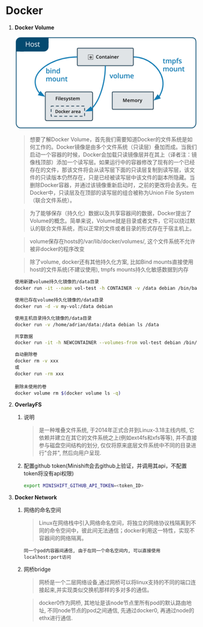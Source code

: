 # Docker

1. **Docker Volume**

   ![text](img/docker-volume.png)

   > 想要了解Docker Volume，首先我们需要知道Docker的文件系统是如何工作的。Docker镜像是由多个文件系统（只读层）叠加而成。当我们启动一个容器的时候，Docker会加载只读镜像层并在其上（译者注：镜像栈顶部）添加一个读写层。如果运行中的容器修改了现有的一个已经存在的文件，那该文件将会从读写层下面的只读层复制到读写层，该文件的只读版本仍然存在，只是已经被读写层中该文件的副本所隐藏。当删除Docker容器，并通过该镜像重新启动时，之前的更改将会丢失。在Docker中，只读层及在顶部的读写层的组合被称为Union File System（联合文件系统）。
   
   > 为了能够保存（持久化）数据以及共享容器间的数据，Docker提出了Volume的概念。简单来说，Volume就是目录或者文件，它可以绕过默认的联合文件系统，而以正常的文件或者目录的形式存在于宿主机上。

   > volume保存在hosts的/var/lib/docker/volumes/, 这个文件系统不允许被非docker的程序改变

   > 除了volume, docker还有其他持久化方案, 比如Bind mounts直接使用host的文件系统(不建议使用), tmpfs mounts持久化敏感数据到内存

   ```bash
   使用新建volume持久化镜像的/data目录
   docker run -it --name vol-test -h CONTAINER -v /data debian /bin/bash
   ```

   ```bash
   使用已存在volume持久化镜像的/data目录
   docker run -d -v my-vol:/data debian
   ```

   ```bash
   使用主机目录持久化镜像的/data目录
   docker run -v /home/adrian/data:/data debian ls /data
   ```

   ```bash
   共享数据
   docker run -it -h NEWCONTAINER --volumes-from vol-test debian /bin/bash
   ```

   ```bash
   自动删除卷
   docker rm -v xxx
   或
   docker run -rm xxx 

   删除未使用的卷
   docker volume rm $(docker volume ls -q)
   ```

2. **OverlayFS**
   1. 说明
      > 是一种堆叠文件系统, 于2014年正式合并到Linux-3.18主线内核, 它依赖并建立在其它的文件系统之上(例如ext4fs和xfs等等), 并不直接参与磁盘空间结构的划分, 仅仅将原来底层文件系统中不同的目录进行"合并", 然后向用户呈现.
   
   2. 配置github token(Minishift会去github上验证，并调用其api，不配置token将没有api权限)
      ```bash
      export MINISHIFT_GITHUB_API_TOKEN=<token_ID>
      ```

3. **Docker Network**
   1. 网络的命名空间
      > Linux在网络栈中引入网络命名空间，将独立的网络协议栈隔离到不同的命令空间中，彼此间无法通信；docker利用这一特性，实现不容器间的网络隔离。

      ```
      同一个pod内容器间通信, 由于在同一个命名空间内, 可以直接使用localhost:port访问
      ```

   2. 网桥bridge
      > 网桥是一个二层网络设备,通过网桥可以将linux支持的不同的端口连接起来,并实现类似交换机那样的多对多的通信。
      
      > docker0作为网桥, 其地址是该node节点里所有pod的默认路由地址, 不同node节点的pod之间通信, 先通过docker0, 再通过node的ethx进行通信.